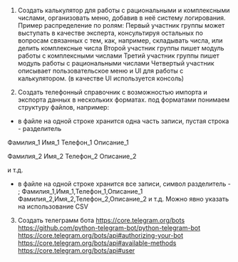 1. Создать калькулятор для работы с рациональными и комплексными числами, организовать меню, добавив в неё систему 
логирования.
Пример распределение по ролям: 
Первый участник группы может выступать в качестве эксперта, консультируя остальных по вопросам связанных с тем, как, 
например, складывать числа, или делить комплексные числа
Второй участник группы пишет модуль работы с комплексными числами
Третий участник группы пишет модуль работы с рациональными числами
Четвертый участник описывает пользовательское меню и UI для работы с калькулятором. (в качестве UI используется консоль)

2. Создать телефонный справочник с возможностью импорта и экспорта данных в нескольких форматах. 
под форматами понимаем структуру файлов, например:
- в файле на одной строке хранится одна часть записи, пустая строка - разделитель

Фамилия_1
Имя_1
Телефон_1
Описание_1

Фамилия_2
Имя_2
Телефон_2
Описание_2

и т.д.
- в файле на одной строке хранится все записи, символ разделитель - ;
Фамилия_1,Имя_1,Телефон_1,Описание_1
Фамилия_2,Имя_2,Телефон_2,Описание_2
и т.д.
Можно явно указать на использование CSV

3. Создать телеграмм бота
https://core.telegram.org/bots
https://github.com/python-telegram-bot/python-telegram-bot
https://core.telegram.org/bots/api#authorizing-your-bot
https://core.telegram.org/bots/api#available-methods
https://core.telegram.org/bots/api#user
